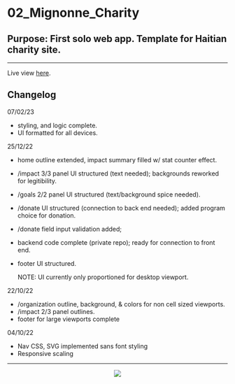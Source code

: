 # 02_Mignonne_Charity

## Purpose: First solo web app. Template for Haitian charity site.

---

Live view [here](https://dieupeutcharity.com).

## Changelog

07/02/23
- styling, and logic complete.
- UI formatted for all devices.

25/12/22
- home outline extended, impact summary filled w/ stat counter effect.
- /impact 3/3 panel UI structured (text needed); backgrounds reworked for legitibility.
- /goals 2/2 panel UI structured (text/background spice needed).
- /donate UI structured (connection to back end needed); added program choice for donation.
- /donate field input validation added; 
- backend code complete (private repo); ready for connection to front end.
- footer UI structured.

  NOTE: UI currently only proportioned for desktop viewport.

22/10/22
  - /organization outline, background, & colors for non cell sized viewports.
  - /impact 2/3 panel outlines.
  - footer for large viewports complete

04/10/22

  - Nav CSS, SVG implemented sans font styling
  - Responsive scaling 

---

<p align="center">
  <img src="https://raw.githubusercontent.com/L19579/L19_Cyrus/main/02_Mignonne_Charity/imgs/reference_5.png">
</p>
